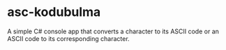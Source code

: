 # asc-kodubulma
A simple C# console app that converts a character to its ASCII code or an ASCII code to its corresponding character.
